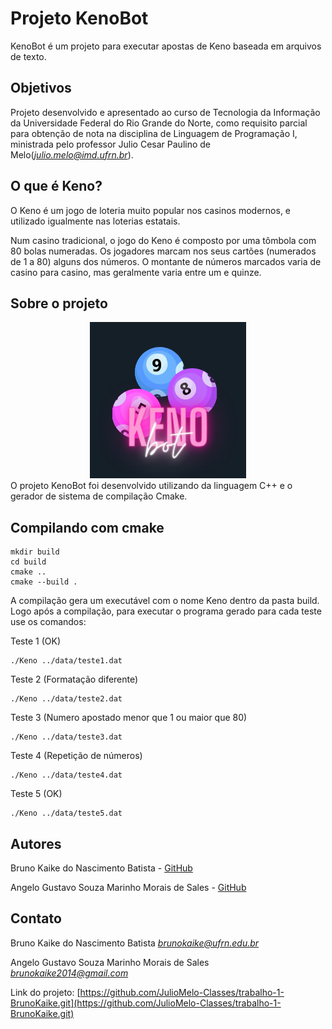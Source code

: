 # Projeto KenoBot
KenoBot é um projeto para executar apostas de Keno baseada em arquivos de texto.

## Objetivos

Projeto desenvolvido e apresentado ao curso de Tecnologia da Informação da Universidade Federal do Rio Grande do Norte, como requisito parcial para obtenção de nota na disciplina de Linguagem de Programação I, ministrada pelo professor Julio Cesar Paulino de Melo(*<julio.melo@imd.ufrn.br>*).

## O que é Keno?

O Keno é um jogo de loteria muito popular nos casinos modernos, e utilizado igualmente nas loterias estatais.

Num casino tradicional, o jogo do Keno é composto por uma tômbola com 80 bolas numeradas. Os jogadores marcam nos seus cartões (numerados de 1 a 80) alguns dos números. O montante de números marcados varia de casino para casino, mas geralmente varia entre um e quinze.

## Sobre o projeto
<center>
<img src="img/keno (1).png">
</center>
O projeto KenoBot foi desenvolvido utilizando da linguagem C++ e o gerador de sistema de compilação Cmake.

## Compilando com cmake
```
mkdir build
cd build
cmake ..
cmake --build .
```

A compilação gera um executável com o nome Keno dentro da pasta build. Logo após a compilação, para executar o programa gerado para cada teste use os comandos:

Teste 1 (OK)
```
./Keno ../data/teste1.dat
```

Teste 2 (Formatação diferente)
```
./Keno ../data/teste2.dat
```

Teste 3 (Numero apostado menor que 1 ou maior que 80)
```
./Keno ../data/teste3.dat
```

Teste 4 (Repetição de números)
```
./Keno ../data/teste4.dat
```

Teste 5 (OK)
```
./Keno ../data/teste5.dat
```

## Autores

Bruno Kaike do Nascimento Batista -
[GitHub](https://github.com/BrunoKaike)

Angelo Gustavo Souza Marinho Morais de Sales -
[GitHub](https://github.com/AngeloGustavo)

## Contato

Bruno Kaike do Nascimento Batista
*<brunokaike@ufrn.edu.br>*

Angelo Gustavo Souza Marinho Morais de Sales
*<brunokaike2014@gmail.com>*

Link do projeto: [https://github.com/JulioMelo-Classes/trabalho-1-BrunoKaike.git](https://github.com/JulioMelo-Classes/trabalho-1-BrunoKaike.git)
